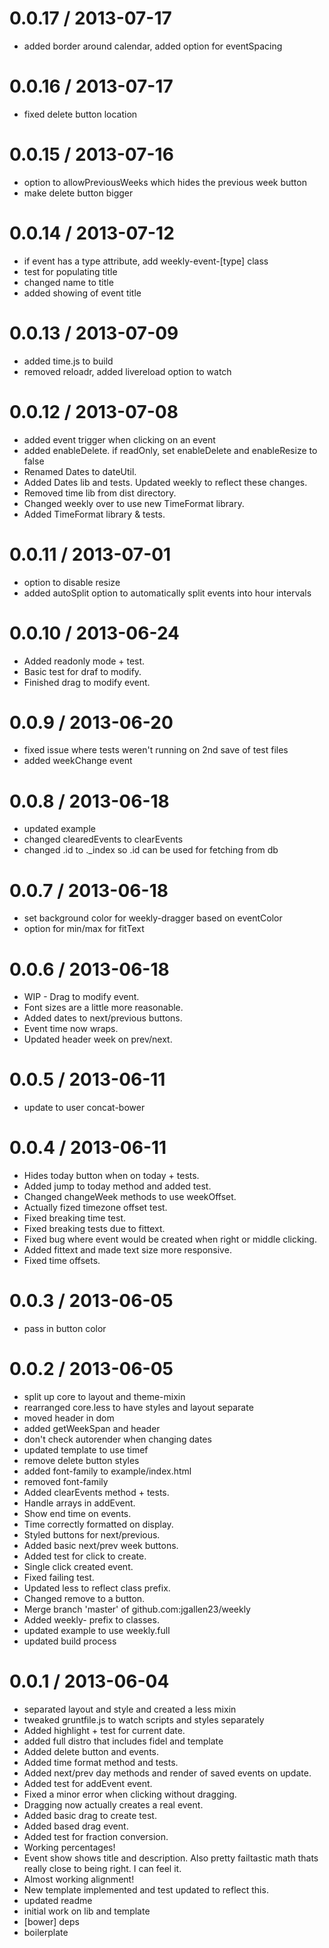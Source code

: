
0.0.17 / 2013-07-17 
==================

  * added border around calendar, added option for eventSpacing

0.0.16 / 2013-07-17 
==================

  * fixed delete button location

0.0.15 / 2013-07-16 
==================

  * option to allowPreviousWeeks which hides the previous week button
  * make delete button bigger

0.0.14 / 2013-07-12 
==================

  * if event has a type attribute, add weekly-event-[type] class
  * test for populating title
  * changed name to title
  * added showing of event title

0.0.13 / 2013-07-09 
==================

  * added time.js to build
  * removed reloadr, added livereload option to watch

0.0.12 / 2013-07-08 
==================

  * added event trigger when clicking on an event
  * added enableDelete.  if readOnly, set enableDelete and enableResize to false
  * Renamed Dates to dateUtil.
  * Added Dates lib and tests. Updated weekly to reflect these changes.
  * Removed time lib from dist directory.
  * Changed weekly over to use new TimeFormat library.
  * Added TimeFormat library & tests.

0.0.11 / 2013-07-01 
==================

  * option to disable resize
  * added autoSplit option to automatically split events into hour intervals

0.0.10 / 2013-06-24 
==================

  * Added readonly mode + test.
  * Basic test for draf to modify.
  * Finished drag to modify event.

0.0.9 / 2013-06-20 
==================

  * fixed issue where tests weren't running on 2nd save of test files
  * added weekChange event

0.0.8 / 2013-06-18 
==================

  * updated example
  * changed clearedEvents to clearEvents
  * changed .id to ._index so .id can be used for fetching from db

0.0.7 / 2013-06-18 
==================

  * set background color for weekly-dragger based on eventColor
  * option for min/max for fitText

0.0.6 / 2013-06-18 
==================

  * WIP - Drag to modify event.
  * Font sizes are a little more reasonable.
  * Added dates to next/previous buttons.
  * Event time now wraps.
  * Updated header week on prev/next.

0.0.5 / 2013-06-11 
==================

  * update to user concat-bower

0.0.4 / 2013-06-11 
==================

  * Hides today button when on today + tests.
  * Added jump to today method and added test.
  * Changed changeWeek methods to use weekOffset.
  * Actually fized timezone offset test.
  * Fixed breaking time test.
  * Fixed breaking tests due to fittext.
  * Fixed bug where event would be created when right or middle clicking.
  * Added fittext and made text size more responsive.
  * Fixed time offsets.

0.0.3 / 2013-06-05 
==================

  * pass in button color

0.0.2 / 2013-06-05 
==================

  * split up core to layout and theme-mixin
  * rearranged core.less to have styles and layout separate
  * moved header in dom
  * added getWeekSpan and header
  * don't check autorender when changing dates
  * updated template to use timef
  * remove delete button styles
  * added font-family to example/index.html
  * removed font-family
  * Added clearEvents method + tests.
  * Handle arrays in addEvent.
  * Show end time on events.
  * Time correctly formatted on display.
  * Styled buttons for next/previous.
  * Added basic next/prev week buttons.
  * Added test for click to create.
  * Single click created event.
  * Fixed failing test.
  * Updated less to reflect class prefix.
  * Changed remove to a button.
  * Merge branch 'master' of github.com:jgallen23/weekly
  * Added weekly- prefix to classes.
  * updated example to use weekly.full
  * updated build process

0.0.1 / 2013-06-04 
==================

  * separated layout and style and created a less mixin
  * tweaked gruntfile.js to watch scripts and styles separately
  * Added highlight + test for current date.
  * added full distro that includes fidel and template
  * Added delete button and events.
  * Added time format method and tests.
  * Added next/prev day methods and render of saved events on update.
  * Added test for addEvent event.
  * Fixed a minor error when clicking without dragging.
  * Dragging now actually creates a real event.
  * Added basic drag to create test.
  * Added based drag event.
  * Added test for fraction conversion.
  * Working percentages!
  * Event show shows title and description. Also pretty failtastic math thats really close to being right. I can feel it.
  * Almost working alignment!
  * New template implemented and test updated to reflect this.
  * updated readme
  * initial work on lib and template
  * [bower] deps
  * boilerplate
